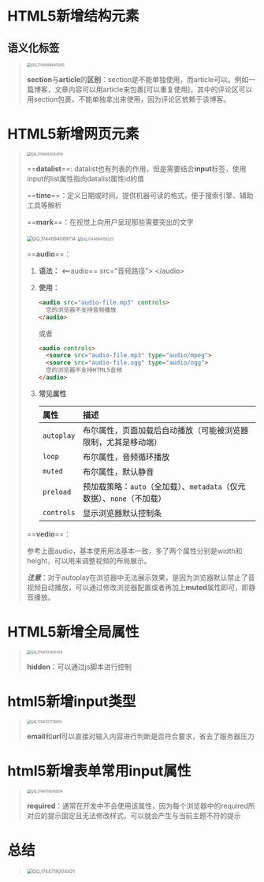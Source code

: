 # HTML5新增结构元素

## 语义化标签

> <img src="D:\software\Typora_imgs\QQ_1744688840040.png" alt="QQ_1744688840040" style="zoom:50%;" />
>
> **section**与**article**的**区别**：section是不能单独使用，而article可以。例如一篇博客，文章内容可以用article来包裹[可以重复使用]，其中的评论区可以用section包裹，不能单独拿出来使用，因为评论区依赖于该博客。



# HTML5新增网页元素

> <img src="D:\software\Typora_imgs\QQ_1744693044114.png" alt="QQ_1744693044114" style="zoom:50%;" />
>
> ==**datalist**==: datalist也有列表的作用，但是需要结合**input**标签，使用input的list属性指向datalist属性id的值
>
> ==**time**==：定义日期或时间。提供机器可读的格式，便于搜索引擎、辅助工具等解析
>
> ==**mark**==：在视觉上向用户呈现那些需要突出的文字
>
> <img src="D:\software\Typora_imgs\QQ_1744694069714.png" alt="QQ_1744694069714" style="zoom:67%;" />
>
> <img src="D:\software\Typora_imgs\QQ_1744694156225.png" alt="QQ_1744694156225" style="zoom:50%;" />
>
> ==**audio**==：
>
> 1. **语法：** \<==audio== src="音频路径"> \</audio>
>
> 2. **使用：** 
>
>    ```html
>    <audio src="audio-file.mp3" controls>
>      您的浏览器不支持音频播放
>    </audio>
>    ```
>
>    或者
>
>    ~~~html
>    <audio controls>
>      <source src="audio-file.mp3" type="audio/mpeg">
>      <source src="audio-file.ogg" type="audio/ogg">
>      您的浏览器不支持HTML5音频
>    </audio>
>    ~~~
>
> 3. **常见属性**
>
>    | 属性       | 描述                                                         |
>    | :--------- | :----------------------------------------------------------- |
>    | `autoplay` | 布尔属性，页面加载后自动播放（可能被浏览器限制，尤其是移动端） |
>    | `loop`     | 布尔属性，音频循环播放                                       |
>    | `muted`    | 布尔属性，默认静音                                           |
>    | `preload`  | 预加载策略：`auto`（全加载）、`metadata`（仅元数据）、`none`（不加载） |
>    | `controls` | 显示浏览器默认控制条                                         |
>
> 
>
> ==**vedio**==：
>
> ​	参考上面audio，基本使用用法基本一致，多了两个属性分别是width和height，可以用来调整视频的布局展示。
>
> ***注意***：对于autoplay在浏览器中无法展示效果，是因为浏览器默认禁止了音视频自动播放，可以通过修改浏览器配置或者再加上**muted**属性即可，即静音播放。



# HTML5新增全局属性

> <img src="D:\software\Typora_imgs\QQ_1744701435159.png" alt="QQ_1744701435159" style="zoom: 50%;" />
>
> **hidden**：可以通过js脚本进行控制

# html5新增input类型

> <img src="D:\software\Typora_imgs\QQ_1744701719855.png" alt="QQ_1744701719855" style="zoom:50%;" />
>
> **email**和**url**可以直接对输入内容进行判断是否符合要求，省去了服务器压力

# html5新增表单常用input属性

> <img src="D:\software\Typora_imgs\QQ_1744718040814.png" alt="QQ_1744718040814" style="zoom:50%;" />
>
> **required**：通常在开发中不会使用该属性，因为每个浏览器中的required所对应的提示固定且无法修改样式，可以就会产生与当前主题不符的提示

# 总结

> <img src="D:\software\Typora_imgs\QQ_1744718204421.png" alt="QQ_1744718204421" style="zoom:67%;" />
